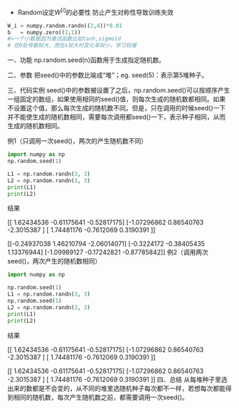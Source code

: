 * Random设定$W^{[i]}$的必要性
防止产生对称性导致训练失效
```python
W_i = numpy.random.randn((2,4))*0.01
b   = numpy.zero((2,1))
#×一个小数是因为激活函数比如tanh,sigmoid
# 在0处导数较大，而在x较大时变化率较小，学习较慢
```


一、功能
np.random.seed(n)函数用于生成指定随机数。

二、参数
把seed()中的参数比喻成“堆”；eg. seed(5)：表示第5堆种子。

三、代码实例
seed()中的参数被设置了之后，np.random.seed()可以按顺序产生一组固定的数组，如果使用相同的seed()值，则每次生成的随机数都相同。如果不设置这个值，那么每次生成的随机数不同。但是，只在调用的时候seed()一下并不能使生成的随机数相同，需要每次调用都seed()一下，表示种子相同，从而生成的随机数相同。

例1（只调用一次seed()，两次的产生随机数不同）
```py
import numpy as np
np.random.seed(1)

L1 = np.random.randn(3, 3)
L2 = np.random.randn(3, 3)
print(L1)
print(L2)
```
结果

[[ 1.62434536 -0.61175641 -0.52817175]
 [-1.07296862  0.86540763 -2.3015387 ]
 [ 1.74481176 -0.7612069   0.3190391 ]]
 
[[-0.24937038  1.46210794 -2.06014071]
 [-0.3224172  -0.38405435  1.13376944]
 [-1.09989127 -0.17242821 -0.87785842]]
例2（调用两次seed()，两次产生的随机数相同）
```py
import numpy as np

np.random.seed(1)
L1 = np.random.randn(3, 3)
np.random.seed(1)
L2 = np.random.randn(3, 3)
print(L1)
print(L2)
```
结果

[[ 1.62434536 -0.61175641 -0.52817175]
 [-1.07296862  0.86540763 -2.3015387 ]
 [ 1.74481176 -0.7612069   0.3190391 ]]
 
[[ 1.62434536 -0.61175641 -0.52817175]
 [-1.07296862  0.86540763 -2.3015387 ]
 [ 1.74481176 -0.7612069   0.3190391 ]]
四、总结
从每堆种子里选出来的数都是不会变的，从不同的堆里选随机种子每次都不一样，若想每次都能得到相同的随机数，每次产生随机数之前，都需要调用一次seed()。